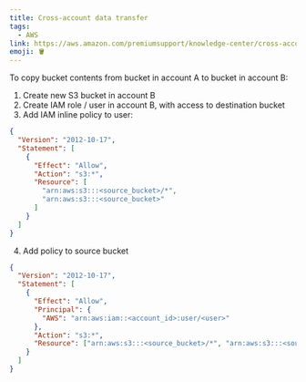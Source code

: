 ```yaml
---
title: Cross-account data transfer
tags:
  - AWS
link: https://aws.amazon.com/premiumsupport/knowledge-center/cross-account-access-s3/
emoji: 🪣
---
```


To copy bucket contents from bucket in account A to bucket in account B:

1. Create new S3 bucket in account B
2. Create IAM role / user in account B, with access to destination bucket
3. Add IAM inline policy to user:

```json
{
  "Version": "2012-10-17",
  "Statement": [
    {
      "Effect": "Allow",
      "Action": "s3:*",
      "Resource": [
        "arn:aws:s3:::<source_bucket>/*",
        "arn:aws:s3:::<source_bucket>"
      ]
    }
  ]
}
```

4. Add policy to source bucket

```json
{
  "Version": "2012-10-17",
  "Statement": [
    {
      "Effect": "Allow",
      "Principal": {
        "AWS": "arn:aws:iam::<account_id>:user/<user>"
      },
      "Action": "s3:*",
      "Resource": ["arn:aws:s3:::<source_bucket>/*", "arn:aws:s3:::<source_bucket>"]
    }
  ]
}
```
